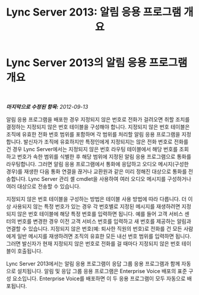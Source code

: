 ﻿---
title: 'Lync Server 2013: 알림 응용 프로그램 개요'
TOCTitle: 알림 응용 프로그램 개요
ms:assetid: 2abee804-2599-48bb-90b2-15df0bae5e20
ms:mtpsurl: https://technet.microsoft.com/ko-kr/library/JJ204757(v=OCS.15)
ms:contentKeyID: 49303140
ms.date: 08/10/2015
mtps_version: v=OCS.15
ms.translationtype: HT
---

# Lync Server 2013의 알림 응용 프로그램 개요

 

_**마지막으로 수정된 항목:** 2012-09-13_

알림 응용 프로그램을 배포한 경우 지정되지 않은 번호로 전화가 걸려오면 취할 조치를 결정하는 지정되지 않은 번호 테이블을 구성해야 합니다. 지정되지 않은 번호 테이블은 조직에 유효한 전화 번호 범위를 포함하며 각 범위를 처리할 알림 응용 프로그램을 지정합니다. 발신자가 조직에 유효하지만 특정인에게 지정되지는 않은 전화 번호로 전화를 건 경우 Lync Server에서는 지정되지 않은 번호 라우팅 테이블에서 해당 번호를 조회하고 번호가 속한 범위를 식별한 후 해당 범위에 지정된 알림 응용 프로그램으로 통화를 라우팅합니다. 그러면 알림 응용 프로그램에서 통화에 응답하고 오디오 메시지(구성한 경우)를 재생한 다음 통화 연결을 끊거나 교환원과 같은 미리 정해진 대상으로 통화를 전송합니다. Lync Server 관리 셸 cmdlet을 사용하여 여러 오디오 메시지를 구성하거나 여러 대상으로 전송할 수 있습니다.

지정되지 않은 번호 테이블을 구성하는 방법은 테이블 사용 방법에 따라 다릅니다. 더 이상 사용되지 않는 특정 번호가 있는 경우 각 번호별로 지정된 메시지를 재생하려면 지정되지 않은 번호 테이블에 해당 특정 번호를 입력하면 됩니다. 예를 들어 고객 서비스 센터의 번호를 변경한 경우 이전 고객 서비스 번호를 입력하고 새 번호를 제공하는 알림과 연결할 수 있습니다. 지정되지 않은 번호(예: 퇴사한 직원의 번호)로 전화를 건 모든 사람에게 일반 메시지를 재생하려면 조직의 유효한 모든 내선 번호 범위를 입력하면 됩니다. 그러면 발신자가 현재 지정되지 않은 번호로 전화를 걸 때마다 지정되지 않은 번호 테이블이 호출됩니다.

Lync Server 2013에서는 알림 응용 프로그램이 응답 그룹 응용 프로그램과 함께 자동으로 설치됩니다. 알림 및 응답 그룹 응용 프로그램은 Enterprise Voice 배포의 표준 구성 요소입니다. Enterprise Voice를 배포하면 이 두 응용 프로그램이 모두 자동으로 배포됩니다.

